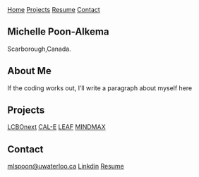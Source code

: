 <html>
  <body>
    <nav class="w3-button w3-black">
      <a href="#home" class="w3-button w3-bar-item">Home</a>
      <a href="#projects" class="w3-button w3-bar-item">Projects</a>
      <a href="#resume" class="w3-button w3-bar-item">Resume</a>
      <a href="#contact" class="w3-button w3-bar-item">Contact</a>
   	</nav>
	<h2>Michelle Poon-Alkema</h2>
      <p>Scarborough,Canada.</p>
	<h2>About Me</h2>
		  <p>If the coding works out, I’ll write a paragraph about myself here</p>
	<h2>Projects</h2>
		<a href=“#”>LCBOnext</a>
		<a href=“#”>CAL-E</a>
		<a href=“#”>LEAF</a>
		<a href=“#”>MINDMAX</a>
	<h2>Contact</h2>
		<a href=“#”>mlspoon@uwaterloo.ca</a>
		<a href=“#”>Linkdin</a>
		<a href=“#”>Resume</a>
  </body>
</html>

